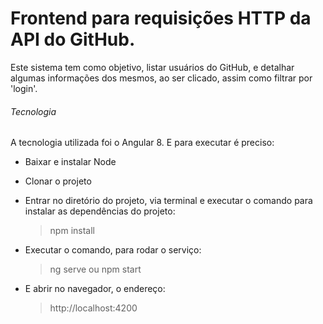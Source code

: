 # Frontend para requisições HTTP da API do GitHub.

Este sistema tem como objetivo, listar usuários do GitHub, e detalhar algumas informações dos mesmos, ao ser clicado, assim como filtrar por 'login'. 

###### Tecnologia

A tecnologia utilizada foi o Angular 8. E para executar é preciso:

* Baixar e instalar Node
* Clonar o projeto
* Entrar no diretório do projeto, via terminal e executar o comando para instalar as dependências do projeto:
    > npm install

* Executar o comando, para rodar o serviço:
    > ng serve
    ou
    >npm start

* E abrir no navegador, o endereço:
    > http://localhost:4200
